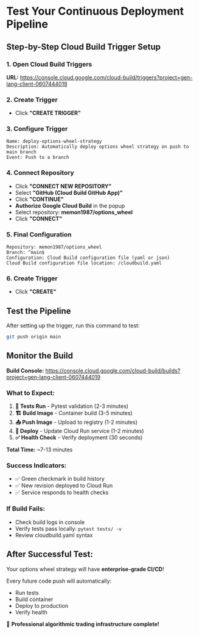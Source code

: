 # Test Your Continuous Deployment Pipeline

## Step-by-Step Cloud Build Trigger Setup

### 1. Open Cloud Build Triggers
**URL:** https://console.cloud.google.com/cloud-build/triggers?project=gen-lang-client-0607444019

### 2. Create Trigger
- Click **"CREATE TRIGGER"**

### 3. Configure Trigger
```
Name: deploy-options-wheel-strategy
Description: Automatically deploy options wheel strategy on push to main branch
Event: Push to a branch
```

### 4. Connect Repository
- Click **"CONNECT NEW REPOSITORY"**
- Select **"GitHub (Cloud Build GitHub App)"**
- Click **"CONTINUE"**
- **Authorize Google Cloud Build** in the popup
- Select repository: **memon1987/options_wheel**
- Click **"CONNECT"**

### 5. Final Configuration
```
Repository: memon1987/options_wheel
Branch: ^main$
Configuration: Cloud Build configuration file (yaml or json)
Cloud Build configuration file location: /cloudbuild.yaml
```

### 6. Create Trigger
- Click **"CREATE"**

## Test the Pipeline

After setting up the trigger, run this command to test:

```bash
git push origin main
```

## Monitor the Build

**Build Console:** https://console.cloud.google.com/cloud-build/builds?project=gen-lang-client-0607444019

### What to Expect:
1. **🧪 Tests Run** - Pytest validation (2-3 minutes)
2. **🏗️ Build Image** - Container build (3-5 minutes)
3. **📤 Push Image** - Upload to registry (1-2 minutes)
4. **🚀 Deploy** - Update Cloud Run service (1-2 minutes)
5. **✅ Health Check** - Verify deployment (30 seconds)

**Total Time:** ~7-13 minutes

### Success Indicators:
- ✅ Green checkmark in build history
- ✅ New revision deployed to Cloud Run
- ✅ Service responds to health checks

### If Build Fails:
- Check build logs in console
- Verify tests pass locally: `pytest tests/ -v`
- Review cloudbuild.yaml syntax

## After Successful Test:
Your options wheel strategy will have **enterprise-grade CI/CD**!

Every future code push will automatically:
- Run tests
- Build container
- Deploy to production
- Verify health

🎉 **Professional algorithmic trading infrastructure complete!**